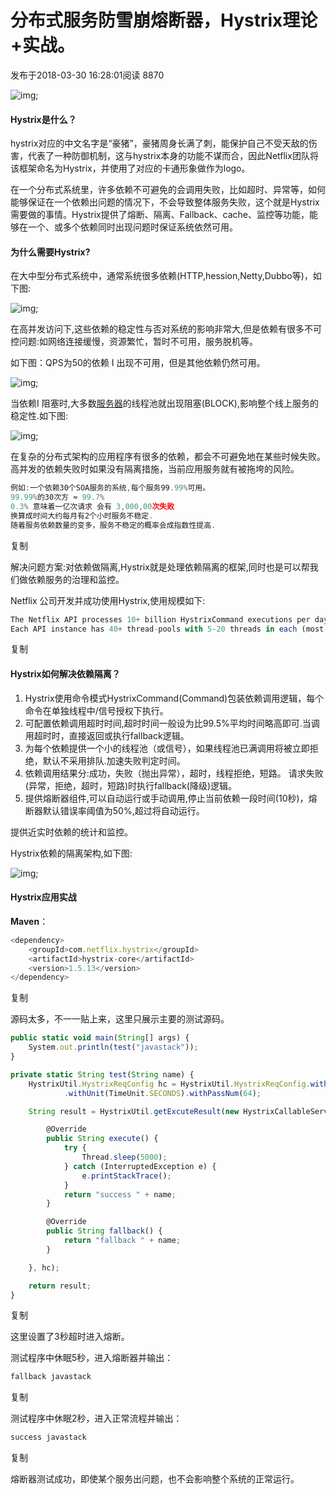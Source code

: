 # 分布式服务防雪崩熔断器，Hystrix理论+实战。

发布于2018-03-30 16:28:01阅读 8870

![img](https://ask.qcloudimg.com/http-save/yehe-1344757/dblwaoik12.jpeg?imageView2/2/w/1620);

#### Hystrix是什么？

hystrix对应的中文名字是“豪猪”，豪猪周身长满了刺，能保护自己不受天敌的伤害，代表了一种防御机制，这与hystrix本身的功能不谋而合，因此Netflix团队将该框架命名为Hystrix，并使用了对应的卡通形象做作为logo。

在一个分布式系统里，许多依赖不可避免的会调用失败，比如超时、异常等，如何能够保证在一个依赖出问题的情况下，不会导致整体服务失败，这个就是Hystrix需要做的事情。Hystrix提供了熔断、隔离、Fallback、cache、监控等功能，能够在一个、或多个依赖同时出现问题时保证系统依然可用。

#### 为什么需要Hystrix?

在大中型分布式系统中，通常系统很多依赖(HTTP,hession,Netty,Dubbo等)，如下图:

![img](https://ask.qcloudimg.com/http-save/yehe-1344757/j9vdz2spz5.jpeg?imageView2/2/w/1620);

在高并发访问下,这些依赖的稳定性与否对系统的影响非常大,但是依赖有很多不可控问题:如网络连接缓慢，资源繁忙，暂时不可用，服务脱机等。

如下图：QPS为50的依赖 I 出现不可用，但是其他依赖仍然可用。

![img](https://ask.qcloudimg.com/http-save/yehe-1344757/gijhv2l95t.jpeg?imageView2/2/w/1620);

当依赖I 阻塞时,大多数[服务器](https://cloud.tencent.com/product/cvm?from=10680)的线程池就出现阻塞(BLOCK),影响整个线上服务的稳定性.如下图:

![img](https://ask.qcloudimg.com/http-save/yehe-1344757/gj2yettuut.jpeg?imageView2/2/w/1620);

在复杂的分布式架构的应用程序有很多的依赖，都会不可避免地在某些时候失败。高并发的依赖失败时如果没有隔离措施，当前应用服务就有被拖垮的风险。

```javascript
例如:一个依赖30个SOA服务的系统,每个服务99.99%可用。  
99.99%的30次方 ≈ 99.7%  
0.3% 意味着一亿次请求 会有 3,000,00次失败  
换算成时间大约每月有2个小时服务不稳定.  
随着服务依赖数量的变多，服务不稳定的概率会成指数性提高.
```

复制

解决问题方案:对依赖做隔离,Hystrix就是处理依赖隔离的框架,同时也是可以帮我们做依赖服务的治理和监控。

Netflix 公司开发并成功使用Hystrix,使用规模如下:

```javascript
The Netflix API processes 10+ billion HystrixCommand executions per day using thread isolation.   
Each API instance has 40+ thread-pools with 5-20 threads in each (most are set to 10).
```

复制

#### Hystrix如何解决依赖隔离？

1. Hystrix使用命令模式HystrixCommand(Command)包装依赖调用逻辑，每个命令在单独线程中/信号授权下执行。
2. 可配置依赖调用超时时间,超时时间一般设为比99.5%平均时间略高即可.当调用超时时，直接返回或执行fallback逻辑。
3. 为每个依赖提供一个小的线程池（或信号），如果线程池已满调用将被立即拒绝，默认不采用排队.加速失败判定时间。
4. 依赖调用结果分:成功，失败（抛出异常），超时，线程拒绝，短路。 请求失败(异常，拒绝，超时，短路)时执行fallback(降级)逻辑。
5. 提供熔断器组件,可以自动运行或手动调用,停止当前依赖一段时间(10秒)，熔断器默认错误率阈值为50%,超过将自动运行。

提供近实时依赖的统计和监控。

Hystrix依赖的隔离架构,如下图:

![img](https://ask.qcloudimg.com/http-save/yehe-1344757/2ixtqojhhg.jpeg?imageView2/2/w/1620);

#### Hystrix应用实战

**Maven**：

```javascript
<dependency>
    <groupId>com.netflix.hystrix</groupId>
    <artifactId>hystrix-core</artifactId>
    <version>1.5.13</version>
</dependency>
```

复制

源码太多，不一一贴上来，这里只展示主要的测试源码。

```javascript
public static void main(String[] args) {
    System.out.println(test("javastack"));
}

private static String test(String name) {
    HystrixUtil.HystrixReqConfig hc = HystrixUtil.HystrixReqConfig.withGroupKey("TestGroup").withTimeout(3)
            .withUnit(TimeUnit.SECONDS).withPassNum(64);

    String result = HystrixUtil.getExcuteResult(new HystrixCallableService<String>() {

        @Override
        public String execute() {
            try {
                Thread.sleep(5000);
            } catch (InterruptedException e) {
                e.printStackTrace();
            }
            return "success " + name;
        }

        @Override
        public String fallback() {
            return "fallback " + name;
        }

    }, hc);

    return result;
}
```

复制

这里设置了3秒超时进入熔断。

测试程序中休眠5秒，进入熔断器并输出：

```javascript
fallback javastack
```

复制

测试程序中休眠2秒，进入正常流程并输出：

```javascript
success javastack
```

复制

熔断器测试成功，即使某个服务出问题，也不会影响整个系统的正常运行。